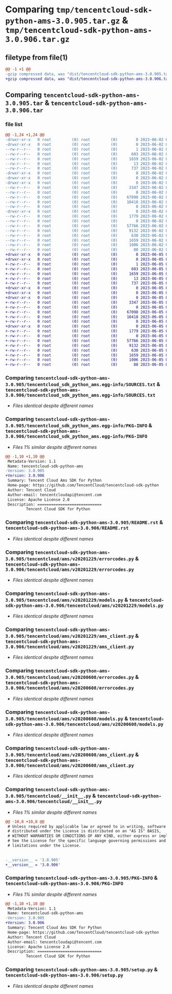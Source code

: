 # Comparing `tmp/tencentcloud-sdk-python-ams-3.0.905.tar.gz` & `tmp/tencentcloud-sdk-python-ams-3.0.906.tar.gz`

## filetype from file(1)

```diff
@@ -1 +1 @@
-gzip compressed data, was "dist/tencentcloud-sdk-python-ams-3.0.905.tar", last modified: Fri Jun  2 00:19:07 2023, max compression
+gzip compressed data, was "dist/tencentcloud-sdk-python-ams-3.0.906.tar", last modified: Mon Jun  5 00:25:46 2023, max compression
```

## Comparing `tencentcloud-sdk-python-ams-3.0.905.tar` & `tencentcloud-sdk-python-ams-3.0.906.tar`

### file list

```diff
@@ -1,24 +1,24 @@
-drwxr-xr-x   0 root         (0) root         (0)        0 2023-06-02 00:19:07.000000 tencentcloud-sdk-python-ams-3.0.905/
-drwxr-xr-x   0 root         (0) root         (0)        0 2023-06-02 00:19:07.000000 tencentcloud-sdk-python-ams-3.0.905/tencentcloud_sdk_python_ams.egg-info/
--rw-r--r--   0 root         (0) root         (0)        1 2023-06-02 00:19:07.000000 tencentcloud-sdk-python-ams-3.0.905/tencentcloud_sdk_python_ams.egg-info/dependency_links.txt
--rw-r--r--   0 root         (0) root         (0)      603 2023-06-02 00:19:07.000000 tencentcloud-sdk-python-ams-3.0.905/tencentcloud_sdk_python_ams.egg-info/SOURCES.txt
--rw-r--r--   0 root         (0) root         (0)     1659 2023-06-02 00:19:07.000000 tencentcloud-sdk-python-ams-3.0.905/tencentcloud_sdk_python_ams.egg-info/PKG-INFO
--rw-r--r--   0 root         (0) root         (0)       13 2023-06-02 00:19:07.000000 tencentcloud-sdk-python-ams-3.0.905/tencentcloud_sdk_python_ams.egg-info/top_level.txt
--rw-r--r--   0 root         (0) root         (0)      737 2023-06-02 00:19:07.000000 tencentcloud-sdk-python-ams-3.0.905/README.rst
-drwxr-xr-x   0 root         (0) root         (0)        0 2023-06-02 00:19:07.000000 tencentcloud-sdk-python-ams-3.0.905/tencentcloud/
-drwxr-xr-x   0 root         (0) root         (0)        0 2023-06-02 00:19:07.000000 tencentcloud-sdk-python-ams-3.0.905/tencentcloud/ams/
-drwxr-xr-x   0 root         (0) root         (0)        0 2023-06-02 00:19:07.000000 tencentcloud-sdk-python-ams-3.0.905/tencentcloud/ams/v20201229/
--rw-r--r--   0 root         (0) root         (0)     3347 2023-06-02 00:19:07.000000 tencentcloud-sdk-python-ams-3.0.905/tencentcloud/ams/v20201229/errorcodes.py
--rw-r--r--   0 root         (0) root         (0)        0 2023-06-02 00:19:07.000000 tencentcloud-sdk-python-ams-3.0.905/tencentcloud/ams/v20201229/__init__.py
--rw-r--r--   0 root         (0) root         (0)    67098 2023-06-02 00:19:07.000000 tencentcloud-sdk-python-ams-3.0.905/tencentcloud/ams/v20201229/models.py
--rw-r--r--   0 root         (0) root         (0)    10418 2023-06-02 00:19:07.000000 tencentcloud-sdk-python-ams-3.0.905/tencentcloud/ams/v20201229/ams_client.py
--rw-r--r--   0 root         (0) root         (0)        0 2023-06-02 00:19:07.000000 tencentcloud-sdk-python-ams-3.0.905/tencentcloud/ams/__init__.py
-drwxr-xr-x   0 root         (0) root         (0)        0 2023-06-02 00:19:07.000000 tencentcloud-sdk-python-ams-3.0.905/tencentcloud/ams/v20200608/
--rw-r--r--   0 root         (0) root         (0)     1779 2023-06-02 00:19:07.000000 tencentcloud-sdk-python-ams-3.0.905/tencentcloud/ams/v20200608/errorcodes.py
--rw-r--r--   0 root         (0) root         (0)        0 2023-06-02 00:19:07.000000 tencentcloud-sdk-python-ams-3.0.905/tencentcloud/ams/v20200608/__init__.py
--rw-r--r--   0 root         (0) root         (0)    57766 2023-06-02 00:19:07.000000 tencentcloud-sdk-python-ams-3.0.905/tencentcloud/ams/v20200608/models.py
--rw-r--r--   0 root         (0) root         (0)     9132 2023-06-02 00:19:07.000000 tencentcloud-sdk-python-ams-3.0.905/tencentcloud/ams/v20200608/ams_client.py
--rw-r--r--   0 root         (0) root         (0)      630 2023-06-02 00:19:07.000000 tencentcloud-sdk-python-ams-3.0.905/tencentcloud/__init__.py
--rw-r--r--   0 root         (0) root         (0)     1659 2023-06-02 00:19:07.000000 tencentcloud-sdk-python-ams-3.0.905/PKG-INFO
--rw-r--r--   0 root         (0) root         (0)     1006 2023-06-02 00:19:07.000000 tencentcloud-sdk-python-ams-3.0.905/setup.py
--rw-r--r--   0 root         (0) root         (0)       88 2023-06-02 00:19:07.000000 tencentcloud-sdk-python-ams-3.0.905/setup.cfg
+drwxr-xr-x   0 root         (0) root         (0)        0 2023-06-05 00:25:46.000000 tencentcloud-sdk-python-ams-3.0.906/
+drwxr-xr-x   0 root         (0) root         (0)        0 2023-06-05 00:25:46.000000 tencentcloud-sdk-python-ams-3.0.906/tencentcloud_sdk_python_ams.egg-info/
+-rw-r--r--   0 root         (0) root         (0)        1 2023-06-05 00:25:46.000000 tencentcloud-sdk-python-ams-3.0.906/tencentcloud_sdk_python_ams.egg-info/dependency_links.txt
+-rw-r--r--   0 root         (0) root         (0)      603 2023-06-05 00:25:46.000000 tencentcloud-sdk-python-ams-3.0.906/tencentcloud_sdk_python_ams.egg-info/SOURCES.txt
+-rw-r--r--   0 root         (0) root         (0)     1659 2023-06-05 00:25:46.000000 tencentcloud-sdk-python-ams-3.0.906/tencentcloud_sdk_python_ams.egg-info/PKG-INFO
+-rw-r--r--   0 root         (0) root         (0)       13 2023-06-05 00:25:46.000000 tencentcloud-sdk-python-ams-3.0.906/tencentcloud_sdk_python_ams.egg-info/top_level.txt
+-rw-r--r--   0 root         (0) root         (0)      737 2023-06-05 00:25:46.000000 tencentcloud-sdk-python-ams-3.0.906/README.rst
+drwxr-xr-x   0 root         (0) root         (0)        0 2023-06-05 00:25:46.000000 tencentcloud-sdk-python-ams-3.0.906/tencentcloud/
+drwxr-xr-x   0 root         (0) root         (0)        0 2023-06-05 00:25:46.000000 tencentcloud-sdk-python-ams-3.0.906/tencentcloud/ams/
+drwxr-xr-x   0 root         (0) root         (0)        0 2023-06-05 00:25:46.000000 tencentcloud-sdk-python-ams-3.0.906/tencentcloud/ams/v20201229/
+-rw-r--r--   0 root         (0) root         (0)     3347 2023-06-05 00:25:46.000000 tencentcloud-sdk-python-ams-3.0.906/tencentcloud/ams/v20201229/errorcodes.py
+-rw-r--r--   0 root         (0) root         (0)        0 2023-06-05 00:25:46.000000 tencentcloud-sdk-python-ams-3.0.906/tencentcloud/ams/v20201229/__init__.py
+-rw-r--r--   0 root         (0) root         (0)    67098 2023-06-05 00:25:46.000000 tencentcloud-sdk-python-ams-3.0.906/tencentcloud/ams/v20201229/models.py
+-rw-r--r--   0 root         (0) root         (0)    10418 2023-06-05 00:25:46.000000 tencentcloud-sdk-python-ams-3.0.906/tencentcloud/ams/v20201229/ams_client.py
+-rw-r--r--   0 root         (0) root         (0)        0 2023-06-05 00:25:46.000000 tencentcloud-sdk-python-ams-3.0.906/tencentcloud/ams/__init__.py
+drwxr-xr-x   0 root         (0) root         (0)        0 2023-06-05 00:25:46.000000 tencentcloud-sdk-python-ams-3.0.906/tencentcloud/ams/v20200608/
+-rw-r--r--   0 root         (0) root         (0)     1779 2023-06-05 00:25:46.000000 tencentcloud-sdk-python-ams-3.0.906/tencentcloud/ams/v20200608/errorcodes.py
+-rw-r--r--   0 root         (0) root         (0)        0 2023-06-05 00:25:46.000000 tencentcloud-sdk-python-ams-3.0.906/tencentcloud/ams/v20200608/__init__.py
+-rw-r--r--   0 root         (0) root         (0)    57766 2023-06-05 00:25:46.000000 tencentcloud-sdk-python-ams-3.0.906/tencentcloud/ams/v20200608/models.py
+-rw-r--r--   0 root         (0) root         (0)     9132 2023-06-05 00:25:46.000000 tencentcloud-sdk-python-ams-3.0.906/tencentcloud/ams/v20200608/ams_client.py
+-rw-r--r--   0 root         (0) root         (0)      630 2023-06-05 00:25:46.000000 tencentcloud-sdk-python-ams-3.0.906/tencentcloud/__init__.py
+-rw-r--r--   0 root         (0) root         (0)     1659 2023-06-05 00:25:46.000000 tencentcloud-sdk-python-ams-3.0.906/PKG-INFO
+-rw-r--r--   0 root         (0) root         (0)     1006 2023-06-05 00:25:46.000000 tencentcloud-sdk-python-ams-3.0.906/setup.py
+-rw-r--r--   0 root         (0) root         (0)       88 2023-06-05 00:25:46.000000 tencentcloud-sdk-python-ams-3.0.906/setup.cfg
```

### Comparing `tencentcloud-sdk-python-ams-3.0.905/tencentcloud_sdk_python_ams.egg-info/SOURCES.txt` & `tencentcloud-sdk-python-ams-3.0.906/tencentcloud_sdk_python_ams.egg-info/SOURCES.txt`

 * *Files identical despite different names*

### Comparing `tencentcloud-sdk-python-ams-3.0.905/tencentcloud_sdk_python_ams.egg-info/PKG-INFO` & `tencentcloud-sdk-python-ams-3.0.906/tencentcloud_sdk_python_ams.egg-info/PKG-INFO`

 * *Files 1% similar despite different names*

```diff
@@ -1,10 +1,10 @@
 Metadata-Version: 1.1
 Name: tencentcloud-sdk-python-ams
-Version: 3.0.905
+Version: 3.0.906
 Summary: Tencent Cloud Ams SDK for Python
 Home-page: https://github.com/TencentCloud/tencentcloud-sdk-python
 Author: Tencent Cloud
 Author-email: tencentcloudapi@tencent.com
 License: Apache License 2.0
 Description: ============================
         Tencent Cloud SDK for Python
```

### Comparing `tencentcloud-sdk-python-ams-3.0.905/README.rst` & `tencentcloud-sdk-python-ams-3.0.906/README.rst`

 * *Files identical despite different names*

### Comparing `tencentcloud-sdk-python-ams-3.0.905/tencentcloud/ams/v20201229/errorcodes.py` & `tencentcloud-sdk-python-ams-3.0.906/tencentcloud/ams/v20201229/errorcodes.py`

 * *Files identical despite different names*

### Comparing `tencentcloud-sdk-python-ams-3.0.905/tencentcloud/ams/v20201229/models.py` & `tencentcloud-sdk-python-ams-3.0.906/tencentcloud/ams/v20201229/models.py`

 * *Files identical despite different names*

### Comparing `tencentcloud-sdk-python-ams-3.0.905/tencentcloud/ams/v20201229/ams_client.py` & `tencentcloud-sdk-python-ams-3.0.906/tencentcloud/ams/v20201229/ams_client.py`

 * *Files identical despite different names*

### Comparing `tencentcloud-sdk-python-ams-3.0.905/tencentcloud/ams/v20200608/errorcodes.py` & `tencentcloud-sdk-python-ams-3.0.906/tencentcloud/ams/v20200608/errorcodes.py`

 * *Files identical despite different names*

### Comparing `tencentcloud-sdk-python-ams-3.0.905/tencentcloud/ams/v20200608/models.py` & `tencentcloud-sdk-python-ams-3.0.906/tencentcloud/ams/v20200608/models.py`

 * *Files identical despite different names*

### Comparing `tencentcloud-sdk-python-ams-3.0.905/tencentcloud/ams/v20200608/ams_client.py` & `tencentcloud-sdk-python-ams-3.0.906/tencentcloud/ams/v20200608/ams_client.py`

 * *Files identical despite different names*

### Comparing `tencentcloud-sdk-python-ams-3.0.905/tencentcloud/__init__.py` & `tencentcloud-sdk-python-ams-3.0.906/tencentcloud/__init__.py`

 * *Files 1% similar despite different names*

```diff
@@ -10,8 +10,8 @@
 # Unless required by applicable law or agreed to in writing, software
 # distributed under the License is distributed on an "AS IS" BASIS,
 # WITHOUT WARRANTIES OR CONDITIONS OF ANY KIND, either express or implied.
 # See the License for the specific language governing permissions and
 # limitations under the License.
 
 
-__version__ = '3.0.905'
+__version__ = '3.0.906'
```

### Comparing `tencentcloud-sdk-python-ams-3.0.905/PKG-INFO` & `tencentcloud-sdk-python-ams-3.0.906/PKG-INFO`

 * *Files 1% similar despite different names*

```diff
@@ -1,10 +1,10 @@
 Metadata-Version: 1.1
 Name: tencentcloud-sdk-python-ams
-Version: 3.0.905
+Version: 3.0.906
 Summary: Tencent Cloud Ams SDK for Python
 Home-page: https://github.com/TencentCloud/tencentcloud-sdk-python
 Author: Tencent Cloud
 Author-email: tencentcloudapi@tencent.com
 License: Apache License 2.0
 Description: ============================
         Tencent Cloud SDK for Python
```

### Comparing `tencentcloud-sdk-python-ams-3.0.905/setup.py` & `tencentcloud-sdk-python-ams-3.0.906/setup.py`

 * *Files identical despite different names*

